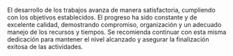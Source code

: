 El desarrollo de los trabajos avanza de manera satisfactoria, cumpliendo con los objetivos establecidos.
El progreso ha sido constante y de excelente calidad, demostrando compromiso, organización y un adecuado manejo de los recursos y tiempos.
Se recomienda continuar con esta misma dedicación para mantener el nivel alcanzado y asegurar la finalización exitosa de las actividades.
